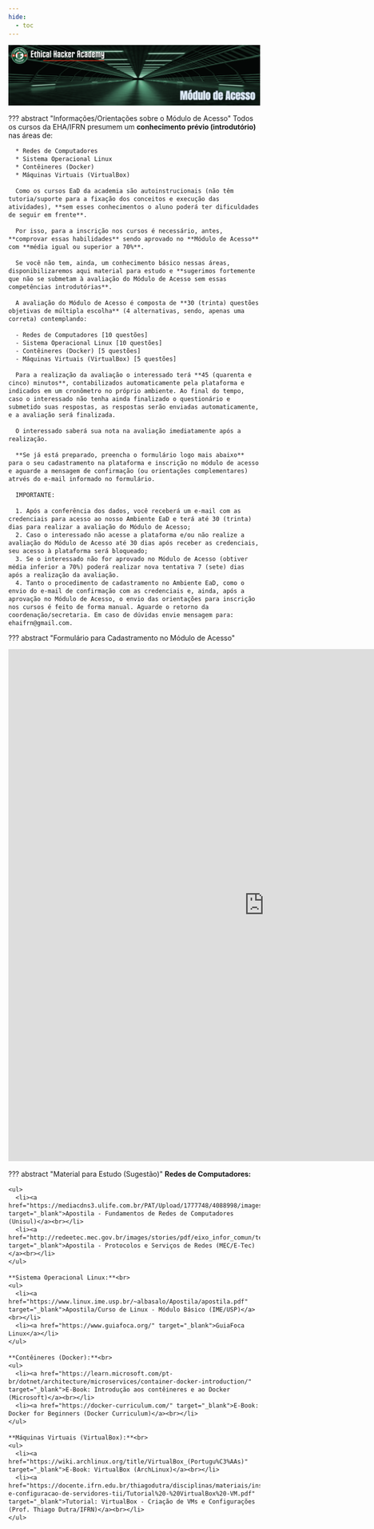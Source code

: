 ```yaml
---
hide:
  - toc
---
```


![Website do Prof. Ricardo Kléber](./assets/images/banner_modulo_acesso.png)

??? abstract "Informações/Orientações sobre o Módulo de Acesso"
      Todos os cursos da EHA/IFRN presumem um **conhecimento prévio (introdutório)** nas áreas de:

      * Redes de Computadores
      * Sistema Operacional Linux
      * Contêineres (Docker)
      * Máquinas Virtuais (VirtualBox)

      Como os cursos EaD da academia são autoinstrucionais (não têm tutoria/suporte para a fixação dos conceitos e execução das atividades), **sem esses conhecimentos o aluno poderá ter dificuldades de seguir em frente**.

      Por isso, para a inscrição nos cursos é necessário, antes, **comprovar essas habilidades** sendo aprovado no **Módulo de Acesso** com **média igual ou superior a 70%**.

      Se você não tem, ainda, um conhecimento básico nessas áreas, disponibilizaremos aqui material para estudo e **sugerimos fortemente que não se submetam à avaliação do Módulo de Acesso sem essas competências introdutórias**.

      A avaliação do Módulo de Acesso é composta de **30 (trinta) questões objetivas de múltipla escolha** (4 alternativas, sendo, apenas uma correta) contemplando:

      - Redes de Computadores [10 questões]
      - Sistema Operacional Linux [10 questões]
      - Contêineres (Docker) [5 questões]
      - Máquinas Virtuais (VirtualBox) [5 questões]

      Para a realização da avaliação o interessado terá **45 (quarenta e cinco) minutos**, contabilizados automaticamente pela plataforma e indicados em um cronômetro no próprio ambiente. Ao final do tempo, caso o interessado não tenha ainda finalizado o questionário e submetido suas respostas, as respostas serão enviadas automaticamente, e a avaliação será finalizada.

      O interessado saberá sua nota na avaliação imediatamente após a realização.

      **Se já está preparado, preencha o formulário logo mais abaixo** para o seu cadastramento na plataforma e inscrição no módulo de acesso e aguarde a mensagem de confirmação (ou orientações complementares) atrvés do e-mail informado no formulário.

      IMPORTANTE:

      1. Após a conferência dos dados, você receberá um e-mail com as credenciais para acesso ao nosso Ambiente EaD e terá até 30 (trinta) dias para realizar a avaliação do Módulo de Acesso;
      2. Caso o interessado não acesse a plataforma e/ou não realize a avaliação do Módulo de Acesso até 30 dias após receber as credenciais, seu acesso à plataforma será bloqueado;
      3. Se o interessado não for aprovado no Módulo de Acesso (obtiver média inferior a 70%) poderá realizar nova tentativa 7 (sete) dias após a realização da avaliação.
      4. Tanto o procedimento de cadastramento no Ambiente EaD, como o envio do e-mail de confirmação com as credenciais e, ainda, após a aprovação no Módulo de Acesso, o envio das orientações para inscrição nos cursos é feito de forma manual. Aguarde o retorno da coordenação/secretaria. Em caso de dúvidas envie mensagem para: ehaifrn@gmail.com.

??? abstract "Formulário para Cadastramento no Módulo de Acesso"
    <div class="video-wrapper">
      <iframe src="https://docs.google.com/forms/d/e/1FAIpQLSdDh-akznaEjdXRO7zic99LzCs6JlH986WtakLWAF3zRrJabg/viewform?embedded=true" width="1024" height="1024" frameborder="0" marginheight="0" marginwidth="0">Carregando…</iframe>
    </div>

??? abstract "Material para Estudo (Sugestão)"
    **Redes de Computadores:**<br>

    <ul>
      <li><a href="https://mediacdns3.ulife.com.br/PAT/Upload/1777748/4088998/images/2a37d90ae9a05ae253846e4599ff2d81.pdf" target="_blank">Apostila - Fundamentos de Redes de Computadores (Unisul)</a><br></li>
      <li><a href="http://redeetec.mec.gov.br/images/stories/pdf/eixo_infor_comun/tec_inf/081112_protserv_redes.pdf" target="_blank">Apostila - Protocolos e Serviços de Redes (MEC/E-Tec)</a><br></li>
    </ul>

    **Sistema Operacional Linux:**<br>
    <ul>
      <li><a href="https://www.linux.ime.usp.br/~albasalo/Apostila/apostila.pdf" target="_blank">Apostila/Curso de Linux - Módulo Básico (IME/USP)</a><br></li>
      <li><a href="https://www.guiafoca.org/" target="_blank">GuiaFoca Linux</a></li>
    </ul>

    **Contêineres (Docker):**<br>
    <ul>
      <li><a href="https://learn.microsoft.com/pt-br/dotnet/architecture/microservices/container-docker-introduction/" target="_blank">E-Book: Introdução aos contêineres e ao Docker (Microsoft)</a><br></li>
      <li><a href="https://docker-curriculum.com/" target="_blank">E-Book: Docker for Beginners (Docker Curriculum)</a><br></li>
    </ul>

    **Máquinas Virtuais (VirtualBox):**<br>
    <ul>
      <li><a href="https://wiki.archlinux.org/title/VirtualBox_(Portugu%C3%AAs)" target="_blank">E-Book: VirtualBox (ArchLinux)</a><br></li>
      <li><a href="https://docente.ifrn.edu.br/thiagodutra/disciplinas/materiais/instalacao-e-configuracao-de-servidores-tii/Tutorial%20-%20VirtualBox%20-VM.pdf" target="_blank">Tutorial: VirtualBox - Criação de VMs e Configurações (Prof. Thiago Dutra/IFRN)</a><br></li>
    </ul>
